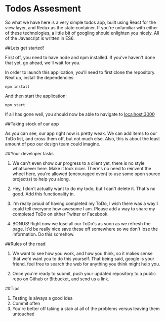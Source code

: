 # Todos Assesment

So what we have here is a very simple todos app, built using React for the view layer, and Redux as the state container. If you're unfamiliar
with either of these technologies, a little bit of googling should enlighten you nicely. All of the Javascript is written in ES6.

##Lets get started!

First off, you need to have node and npm installed. If you've haven't done that yet, go ahead, we'll wait for you.

In order to launch this application, you'll need to first clone the repository. Next up, install the dependencies:

`npm install`

And then start the application:

`npm start`

If all has gone well, you should now be able to navigate to [localhost:3000](http://localhost:3000)

##Taking stock of our app

As you can see, our app right now is pretty weak. We can add items to our ToDo list, and cross them off, but not much else. Also, this is about
the least amount of pop our design team could imagine.

##Your developer tasks

1) We can't even show our progress to a client yet, there is no style whatsoever here. Make it look nicer. There's no need to reinvent the
wheel here, you're allowed (encouraged even) to use some open source project(s) to help you along.

2) Hey, I don't actually want to do my todo, but I can't delete it. That's no good. Add this functionality in.

3) I'm really proud of having completed my ToDo, I wish there was a way I could tell everyone how awesome I am. Please add a way to 
share my completed ToDo on either Twitter or Facebook.

4) BONUS! Right now we lose all our ToDo's as soon as we refresh the page. It'd be really nice save these off somewhere so we don't lose
the information. Do this somehow.

##Rules of the road

1) We want to see how you work, and how you think, so it makes sense that we'd want you to do this yourself. That being said, google 
is your friend, feel free to search the web for anything you think might help you.

2) Once you're ready to submit, push your updated repository to a public repo on Github or Bitbucket, and send us a link.

##Tips

1) Testing is always a good idea
2) Commit often
3) You're better off taking a stab at all of the problems versus leaving them untouched
